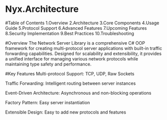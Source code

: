 # Nyx.Architecture

#Table of Contents
1.Overview
2.Architecture
3.Core Components
4.Usage Guide
5.Protocol Support
6.Advanced Features
7.Upcoming Features
8.Security Implementation
9.Best Practices
10.Troubleshooting

#Overview
The Network Server Library is a comprehensive C# OOP framework for creating multi-protocol server applications with built-in traffic forwarding capabilities. Designed for scalability and extensibility, it provides a unified interface for managing various network protocols while maintaining type safety and performance.

#Key Features
Multi-protocol Support: TCP, UDP, Raw Sockets

Traffic Forwarding: Intelligent routing between server instances

Event-Driven Architecture: Asynchronous and non-blocking operations

Factory Pattern: Easy server instantiation

Extensible Design: Easy to add new protocols and features
